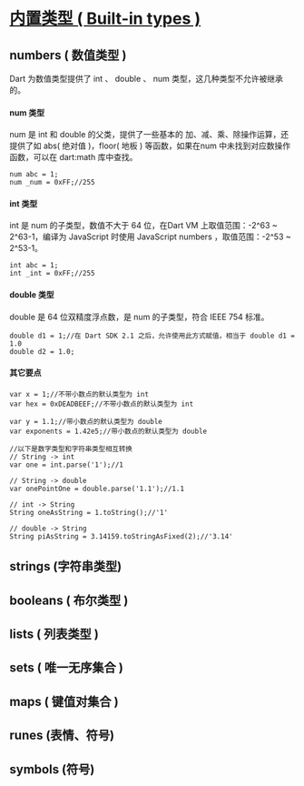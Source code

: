 # [内置类型 ( Built-in types )](https://www.dartlang.org/guides/language/language-tour#built-in-types)

## numbers ( 数值类型 )

Dart 为数值类型提供了 int 、 double 、 num 类型，这几种类型不允许被继承的。

#### num 类型
num 是 int 和 double 的父类，提供了一些基本的 加、减、乘、除操作运算，还提供了如 abs( 绝对值 )，floor( 地板 ) 等函数，如果在num 中未找到对应数操作函数，可以在 dart:math 库中查找。

```
num abc = 1;
num _num = 0xFF;//255
```

#### int 类型

int 是 num 的子类型，数值不大于 64 位，在Dart VM 上取值范围：-2^63 ~ 2^63-1，编译为 JavaScript 时使用 JavaScript numbers ，取值范围：-2^53 ~ 2^53-1。

```
int abc = 1;
int _int = 0xFF;//255
```

#### double 类型

double 是 64 位双精度浮点数，是 num 的子类型，符合 IEEE 754 标准。

```
double d1 = 1;//在 Dart SDK 2.1 之后，允许使用此方式赋值，相当于 double d1 = 1.0
double d2 = 1.0;

```

#### 其它要点 

```
var x = 1;//不带小数点的默认类型为 int
var hex = 0xDEADBEEF;//不带小数点的默认类型为 int

var y = 1.1;//带小数点的默认类型为 double
var exponents = 1.42e5;//带小数点的默认类型为 double

//以下是数字类型和字符串类型相互转换
// String -> int
var one = int.parse('1');//1

// String -> double
var onePointOne = double.parse('1.1');//1.1

// int -> String
String oneAsString = 1.toString();//'1'

// double -> String
String piAsString = 3.14159.toStringAsFixed(2);//'3.14'

```


## strings (字符串类型)

## booleans ( 布尔类型 )

## lists ( 列表类型 )

## sets ( 唯一无序集合 )

## maps ( 键值对集合 )

## runes (表情、符号)

## symbols (符号)